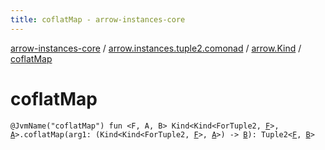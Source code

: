 ```yaml
---
title: coflatMap - arrow-instances-core
---
```


[arrow-instances-core](../../index.html) / [arrow.instances.tuple2.comonad](../index.html) / [arrow.Kind](index.html) / [coflatMap](./coflat-map.html)

# coflatMap

`@JvmName("coflatMap") fun <F, A, B> Kind<Kind<ForTuple2, `[`F`](coflat-map.html#F)`>, `[`A`](coflat-map.html#A)`>.coflatMap(arg1: (Kind<Kind<ForTuple2, `[`F`](coflat-map.html#F)`>, `[`A`](coflat-map.html#A)`>) -> `[`B`](coflat-map.html#B)`): Tuple2<`[`F`](coflat-map.html#F)`, `[`B`](coflat-map.html#B)`>`